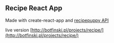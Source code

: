 ## Recipe React App

Made with create-react-app and [recipepuppy API](http://www.recipepuppy.com)

live version [http://botfinski.pl/projects/recipe/](http://botfinski.pl/projects/recipe/)
